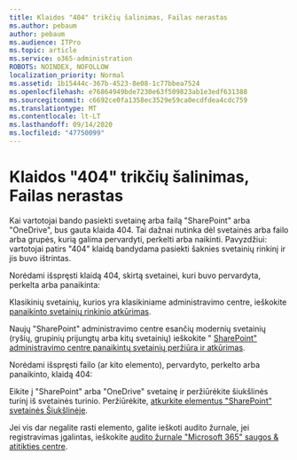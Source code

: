 ```yaml
---
title: Klaidos "404" trikčių šalinimas, Failas nerastas
ms.author: pebaum
author: pebaum
ms.audience: ITPro
ms.topic: article
ms.service: o365-administration
ROBOTS: NOINDEX, NOFOLLOW
localization_priority: Normal
ms.assetid: 1b15444c-367b-4523-8e08-1c77bbea7524
ms.openlocfilehash: e76864949bde7230e63f509823ab1e3edf631388
ms.sourcegitcommit: c6692ce0fa1358ec3529e59ca0ecdfdea4cdc759
ms.translationtype: MT
ms.contentlocale: lt-LT
ms.lasthandoff: 09/14/2020
ms.locfileid: "47750099"
---
```

# <a name="troubleshoot-error-404-file-not-found"></a>Klaidos "404" trikčių šalinimas, Failas nerastas

Kai vartotojai bando pasiekti svetainę arba failą "SharePoint" arba "OneDrive", bus gauta klaida 404. Tai dažnai nutinka dėl svetainės arba failo arba grupės, kurią galima pervardyti, perkelti arba naikinti. Pavyzdžiui: vartotojai patirs "404" klaidą bandydama pasiekti šaknies svetainių rinkinį ir jis buvo ištrintas.

Norėdami išspręsti klaidą 404, skirtą svetainei, kuri buvo pervardyta, perkelta arba panaikinta:

Klasikinių svetainių, kurios yra klasikiniame administravimo centre, ieškokite [panaikinto svetainių rinkinio atkūrimas](https://docs.microsoft.com/sharepoint/restore-deleted-site-collection).

Naujų "SharePoint" administravimo centre esančių modernių svetainių (ryšių, grupinių prijungtų arba kitų svetainių) ieškokite " [SharePoint" administravimo centre panaikintų svetainių peržiūra ir atkūrimas](https://docs.microsoft.com/sharepoint/restore-deleted-site-collection).

Norėdami išspręsti failo (ar kito elemento), pervardyto, perkelto arba panaikinto, klaidą 404:

Eikite į "SharePoint" arba "OneDrive" svetainę ir peržiūrėkite šiukšlinės turinį iš svetainės turinio. Peržiūrėkite, [atkurkite elementus "SharePoint" svetainės Šiukšlinėje](https://support.office.com/article/Restore-items-in-the-Recycle-Bin-of-a-SharePoint-site-6df466b6-55f2-4898-8d6e-c0dff851a0be#ID0EAADAAA=Online).

Jei vis dar negalite rasti elemento, galite ieškoti audito žurnale, jei registravimas įgalintas, ieškokite [audito žurnale "Microsoft 365" saugos & atitikties centre](https://docs.microsoft.com/microsoft-365/compliance/search-the-audit-log-in-security-and-compliance).
